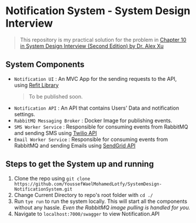# Notification System - System Design Interview

> This repository is my practical solution for the problem in [Chapter 10 in System Design Interview (Second Edition) by Dr. Alex Xu](https://printige.net/product/system-design-interview-an-insider-guide/)

## System Components
  + `Notification UI` : An MVC App for the sending requests to the API, using [Refit Library](https://github.com/reactiveui/refit)
    > To be published soon.
  + `Notification API` : An API that contains Users' Data and notification settings.
  + `RabbitMQ Messaging Broker` : Docker Image for publishing events.
  + `SMS Worker Service` : Responsible for consuming events from RabbitMQ and sending SMS using [Twilio API](https://www.twilio.com/)
  + `Email Worker Service` : Responsible for consuming events from RabbitMQ and sending Emails using [SendGrid API](https://sendgrid.com/)

## Steps to get the System up and running

1. Clone the repo using `git clone https://github.com/YoussefWaelMohamedLotfy/SystemDesign-NotificationSystem.git`
2. Change Current Directory to repo's root folder with `cd ./`
3. Run `tye run` to run the system locally. This will start all the components without any hassle. *Even the RabbitMQ image pulling is handled for you.*
4. Navigate to `localhost:7000/swagger` to view Notification.API
